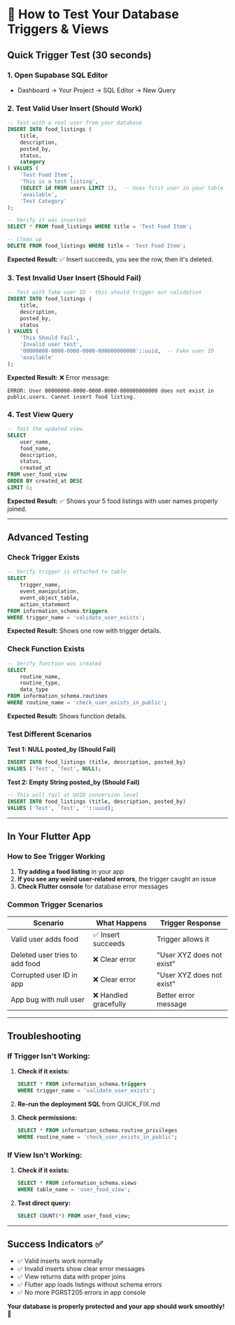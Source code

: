 # 🧪 How to Test Your Database Triggers & Views

## Quick Trigger Test (30 seconds)

### 1. Open Supabase SQL Editor
- Dashboard → Your Project → SQL Editor → New Query

### 2. Test Valid User Insert (Should Work)
```sql
-- Test with a real user from your database
INSERT INTO food_listings (
    title, 
    description, 
    posted_by, 
    status,
    category
) VALUES (
    'Test Food Item', 
    'This is a test listing', 
    (SELECT id FROM users LIMIT 1),  -- Uses first user in your table
    'available',
    'Test Category'
);

-- Verify it was inserted
SELECT * FROM food_listings WHERE title = 'Test Food Item';

-- Clean up
DELETE FROM food_listings WHERE title = 'Test Food Item';
```

**Expected Result:** ✅ Insert succeeds, you see the row, then it's deleted.

### 3. Test Invalid User Insert (Should Fail)
```sql
-- Test with fake user ID - this should trigger our validation
INSERT INTO food_listings (
    title, 
    description, 
    posted_by, 
    status
) VALUES (
    'This Should Fail', 
    'Invalid user test', 
    '00000000-0000-0000-0000-000000000000'::uuid,  -- Fake user ID
    'available'
);
```

**Expected Result:** ❌ Error message: 
```
ERROR: User 00000000-0000-0000-0000-000000000000 does not exist in public.users. Cannot insert food listing.
```

### 4. Test View Query
```sql
-- Test the updated view
SELECT 
    user_name,
    food_name,
    description,
    status,
    created_at
FROM user_food_view 
ORDER BY created_at DESC 
LIMIT 5;
```

**Expected Result:** ✅ Shows your 5 food listings with user names properly joined.

---

## Advanced Testing

### Check Trigger Exists
```sql
-- Verify trigger is attached to table
SELECT 
    trigger_name,
    event_manipulation,
    event_object_table,
    action_statement
FROM information_schema.triggers 
WHERE trigger_name = 'validate_user_exists';
```

**Expected Result:** Shows one row with trigger details.

### Check Function Exists
```sql
-- Verify function was created
SELECT 
    routine_name,
    routine_type,
    data_type
FROM information_schema.routines 
WHERE routine_name = 'check_user_exists_in_public';
```

**Expected Result:** Shows function details.

### Test Different Scenarios

**Test 1: NULL posted_by (Should Fail)**
```sql
INSERT INTO food_listings (title, description, posted_by) 
VALUES ('Test', 'Test', NULL);
```

**Test 2: Empty String posted_by (Should Fail)**
```sql
-- This will fail at UUID conversion level
INSERT INTO food_listings (title, description, posted_by) 
VALUES ('Test', 'Test', ''::uuid);
```

---

## In Your Flutter App

### How to See Trigger Working

1. **Try adding a food listing** in your app
2. **If you see any weird user-related errors**, the trigger caught an issue
3. **Check Flutter console** for database error messages

### Common Trigger Scenarios

| Scenario | What Happens | Trigger Response |
|----------|-------------|------------------|
| Valid user adds food | ✅ Insert succeeds | Trigger allows it |
| Deleted user tries to add food | ❌ Clear error | "User XYZ does not exist" |
| Corrupted user ID in app | ❌ Clear error | "User XYZ does not exist" |
| App bug with null user | ❌ Handled gracefully | Better error message |

---

## Troubleshooting

### If Trigger Isn't Working:
1. **Check if it exists:**
   ```sql
   SELECT * FROM information_schema.triggers 
   WHERE trigger_name = 'validate_user_exists';
   ```

2. **Re-run the deployment SQL** from QUICK_FIX.md

3. **Check permissions:**
   ```sql
   SELECT * FROM information_schema.routine_privileges 
   WHERE routine_name = 'check_user_exists_in_public';
   ```

### If View Isn't Working:
1. **Check if it exists:**
   ```sql
   SELECT * FROM information_schema.views 
   WHERE table_name = 'user_food_view';
   ```

2. **Test direct query:**
   ```sql
   SELECT COUNT(*) FROM user_food_view;
   ```

---

## Success Indicators ✅

- ✅ Valid inserts work normally
- ✅ Invalid inserts show clear error messages
- ✅ View returns data with proper joins
- ✅ Flutter app loads listings without schema errors
- ✅ No more PGRST205 errors in app console

**Your database is properly protected and your app should work smoothly!** 🚀